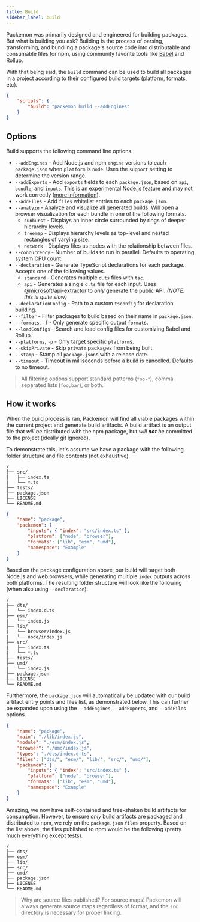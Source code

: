 ```yaml
---
title: Build
sidebar_label: build
---
```


Packemon was primarily designed and engineered for building packages. But what is building you ask?
Building is the process of parsing, transforming, and bundling a package's source code into
distributable and consumable files for npm, using community favorite tools like [Babel][babel] and
[Rollup][rollup].

With that being said, the `build` command can be used to build all packages in a project according
to their configured build targets (platform, formats, etc).

```json title="package.json"
{
	"scripts": {
		"build": "packemon build --addEngines"
	}
}
```

## Options

Build supports the following command line options.

- `--addEngines` - Add Node.js and npm `engine` versions to each `package.json` when `platform` is
  `node`. Uses the `support` setting to determine the version range.
- `--addExports` - Add `exports` fields to each `package.json`, based on `api`, `bundle`, and
  `inputs`. This is an experimental Node.js feature and may not work correctly
  ([more information](https://nodejs.org/api/packages.html#packages_package_entry_points)).
- `--addFiles` - Add `files` whitelist entries to each `package.json`.
- `--analyze` - Analyze and visualize all generated builds. Will open a browser visualization for
  each bundle in one of the following formats.
  - `sunburst` - Displays an inner circle surrounded by rings of deeper hierarchy levels.
  - `treemap` - Displays hierarchy levels as top-level and nested rectangles of varying size.
  - `network` - Displays files as nodes with the relationship between files.
- `--concurrency` - Number of builds to run in parallel. Defaults to operating system CPU count.
- `--declaration` - Generate TypeScript declarations for each package. Accepts one of the following
  values.
  - `standard` - Generates multiple `d.ts` files with `tsc`.
  - `api` - Generates a single `d.ts` file for each input. Uses
    [@microsoft/api-extractor](https://www.npmjs.com/package/@microsoft/api-extractor) to _only_
    generate the public API. _(NOTE: this is quite slow)_
- `--declarationConfig` - Path to a custom `tsconfig` for declaration building.
- `--filter` - Filter packages to build based on their name in `package.json`.
- `--formats`, `-f` - Only generate specific output `format`s.
- `--loadConfigs` - Search and load config files for customizing Babel and Rollup.
- `--platforms`, `-p` - Only target specific `platform`s.
- `--skipPrivate` - Skip `private` packages from being built.
- `--stamp` - Stamp all `package.json`s with a release date.
- `--timeout` - Timeout in milliseconds before a build is cancelled. Defaults to no timeout.

> All filtering options support standard patterns (`foo-*`), comma separated lists (`foo,bar`), or
> both.

## How it works

When the build process is ran, Packemon will find all viable packages within the current project and
generate build artifacts. A build artifact is an output file that _will be_ distributed with the npm
package, but _will **not** be_ committed to the project (ideally git ignored).

To demonstrate this, let's assume we have a package with the following folder structure and file
contents (not exhaustive).

```
/
├── src/
|   ├── index.ts
|   └── *.ts
├── tests/
├── package.json
├── LICENSE
└── README.md
```

```json title="package.json"
{
	"name": "package",
	"packemon": {
		"inputs": { "index": "src/index.ts" },
		"platform": ["node", "browser"],
		"formats": ["lib", "esm", "umd"],
		"namespace": "Example"
	}
}
```

Based on the package configuration above, our build will target both Node.js and web browsers, while
generating multiple `index` outputs across both platforms. The resulting folder structure will look
like the following (when also using `--declaration`).

```
/
├── dts/
|   └── index.d.ts
├── esm/
|   └── index.js
├── lib/
|   └── browser/index.js
|   └── node/index.js
├── src/
|   ├── index.ts
|   └── *.ts
├── tests/
├── umd/
|   └── index.js
├── package.json
├── LICENSE
└── README.md
```

Furthermore, the `package.json` will automatically be updated with our build artifact entry points
and files list, as demonstrated below. This can further be expanded upon using the `--addEngines`,
`--addExports`, and `--addFiles` options.

```json title="package.json"
{
	"name": "package",
	"main": "./lib/index.js",
	"module": "./esm/index.js",
	"browser": "./umd/index.js",
	"types": "./dts/index.d.ts",
	"files": ["dts/", "esm/", "lib/", "src/", "umd/"],
	"packemon": {
		"inputs": { "index": "src/index.ts" },
		"platform": ["node", "browser"],
		"formats": ["lib", "esm", "umd"],
		"namespace": "Example"
	}
}
```

Amazing, we now have self-contained and tree-shaken build artifacts for consumption. However, to
ensure _only_ build artifacts are packaged and distributed to npm, we rely on the `package.json`
`files` property. Based on the list above, the files published to npm would be the following (pretty
much everything except tests).

```
/
├── dts/
├── esm/
├── lib/
├── src/
├── umd/
├── package.json
├── LICENSE
└── README.md
```

> Why are source files published? For source maps! Packemon will always generate source maps
> regardless of format, and the `src` directory is necessary for proper linking.

[babel]: https://babeljs.io
[rollup]: https://rollupjs.org
